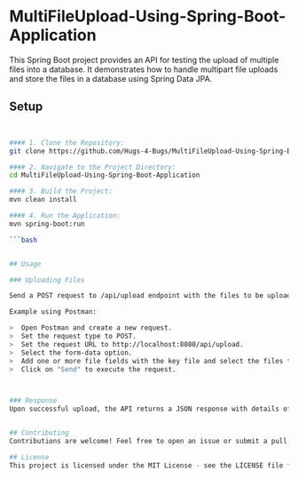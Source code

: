 # MultiFileUpload-Using-Spring-Boot-Application

This Spring Boot project provides an API for testing the upload of multiple files into a database. It demonstrates how to handle multipart file uploads and store the files in a database using Spring Data JPA.



## Setup

```bash


#### 1. Clone the Repository:
git clone https://github.com/Hugs-4-Bugs/MultiFileUpload-Using-Spring-Boot-Application.git

#### 2. Navigate to the Project Directory:
cd MultiFileUpload-Using-Spring-Boot-Application

#### 3. Build the Project:
mvn clean install

#### 4. Run the Application:
mvn spring-boot:run

```bash


## Usage

### Uploading Files

Send a POST request to /api/upload endpoint with the files to be uploaded as form-data. Multiple files can be uploaded simultaneously.

Example using Postman:

>  Open Postman and create a new request.
>  Set the request type to POST.
>  Set the request URL to http://localhost:8080/api/upload.
>  Select the form-data option.
>  Add one or more file fields with the key file and select the files to upload.
>  Click on "Send" to execute the request.



### Response
Upon successful upload, the API returns a JSON response with details of the uploaded files, including file name and size.


## Contributing
Contributions are welcome! Feel free to open an issue or submit a pull request.

## License
This project is licensed under the MIT License - see the LICENSE file for details.




